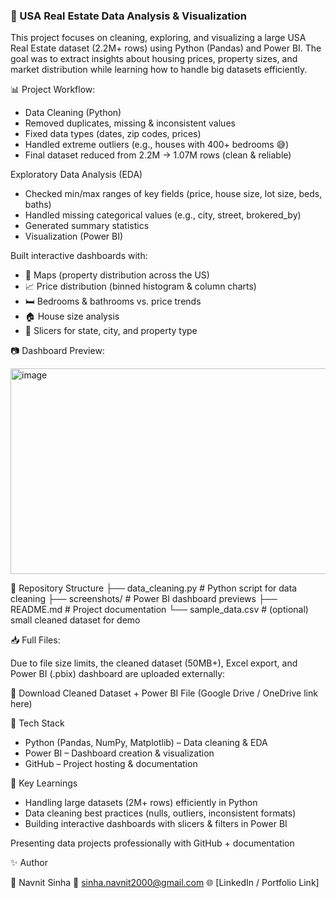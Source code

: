 ### 🏡 USA Real Estate Data Analysis & Visualization

This project focuses on cleaning, exploring, and visualizing a large USA Real Estate dataset (2.2M+ rows) using Python (Pandas) and Power BI.
The goal was to extract insights about housing prices, property sizes, and market distribution while learning how to handle big datasets efficiently.

📊 Project Workflow: 

- Data Cleaning (Python)
- Removed duplicates, missing & inconsistent values
- Fixed data types (dates, zip codes, prices)
- Handled extreme outliers (e.g., houses with 400+ bedrooms 😅)
- Final dataset reduced from 2.2M → 1.07M rows (clean & reliable)

Exploratory Data Analysis (EDA)

- Checked min/max ranges of key fields (price, house size, lot size, beds, baths)
- Handled missing categorical values (e.g., city, street, brokered_by)
- Generated summary statistics
- Visualization (Power BI)

Built interactive dashboards with:

- 📍 Maps (property distribution across the US)
- 📈 Price distribution (binned histogram & column charts)
- 🛏️ Bedrooms & bathrooms vs. price trends
- 🏠 House size analysis
- 🔎 Slicers for state, city, and property type

📷 Dashboard Preview:

<img width="583" height="329" alt="image" src="https://github.com/user-attachments/assets/b06d95f2-662e-4a8f-8116-7cdaa047c5d9" />


📂 Repository Structure
├── data_cleaning.py        # Python script for data cleaning
├── screenshots/            # Power BI dashboard previews
├── README.md               # Project documentation
└── sample_data.csv         # (optional) small cleaned dataset for demo

📥 Full Files:

Due to file size limits, the cleaned dataset (50MB+), Excel export, and Power BI (.pbix) dashboard are uploaded externally:

📂 Download Cleaned Dataset + Power BI File
 (Google Drive / OneDrive link here)

🚀 Tech Stack

- Python (Pandas, NumPy, Matplotlib) – Data cleaning & EDA
- Power BI – Dashboard creation & visualization
- GitHub – Project hosting & documentation

🔑 Key Learnings

- Handling large datasets (2M+ rows) efficiently in Python
- Data cleaning best practices (nulls, outliers, inconsistent formats)
- Building interactive dashboards with slicers & filters in Power BI

Presenting data projects professionally with GitHub + documentation

✨ Author

👤 Navnit Sinha
📧 sinha.navnit2000@gmail.com
🌐 [LinkedIn / Portfolio Link]
